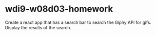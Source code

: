 # wdi9-w08d03-homework

Create a react app that has a search bar to search the Giphy API for gifs. Display the results of the search.
